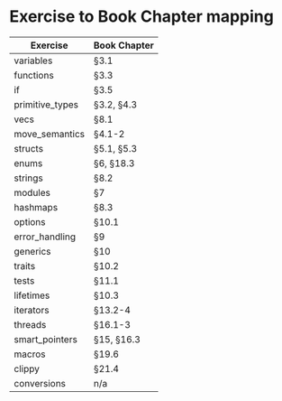 # Exercise to Book Chapter mapping

| Exercise               | Book Chapter        |
| ---------------------- | ------------------- |
| variables              | §3.1                | done
| functions              | §3.3                | done
| if                     | §3.5                | done //没有switch,有个叫opinion的东西
| primitive_types        | §3.2, §4.3          | done
| vecs                   | §8.1                | done
| move_semantics         | §4.1-2              |
| structs                | §5.1, §5.3          |
| enums                  | §6, §18.3           |
| strings                | §8.2                |
| modules                | §7                  |
| hashmaps               | §8.3                |
| options                | §10.1               | done
| error_handling         | §9                  |
| generics               | §10                 |
| traits                 | §10.2               | 111
| tests                  | §11.1               | 11
| lifetimes              | §10.3               | 11
| iterators              | §13.2-4             | 11
| threads                | §16.1-3             | 111
| smart_pointers         | §15, §16.3          | 
| macros                 | §19.6               |
| clippy                 | §21.4               |
| conversions            | n/a                 |

